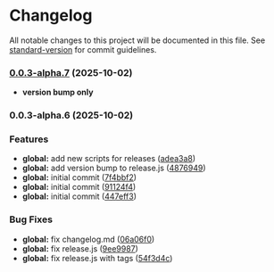 # Changelog

All notable changes to this project will be documented in this file. See [standard-version](https://github.com/conventional-changelog/standard-version) for commit guidelines.

### [0.0.3-alpha.7](https://github.com/Hvlikk/inz_be/compare/v0.0.3-alpha.6...v0.0.3-alpha.7) (2025-10-02)

* **version bump only**

### 0.0.3-alpha.6 (2025-10-02)


### Features

* **global:** add new scripts for releases ([adea3a8](https://github.com/Hvlikk/inz_be/commit/adea3a83030f044ebb3c5fe7e2bfc5c113140dd2))
* **global:** add version bump to release.js ([4876949](https://github.com/Hvlikk/inz_be/commit/48769495e312dce42fac90e2b1b3ace4d9cdc818))
* **global:** initial commit ([7f4bbf2](https://github.com/Hvlikk/inz_be/commit/7f4bbf2558d6d44b7564db7b17770f1d8c9b7c19))
* **global:** initial commit ([91124f4](https://github.com/Hvlikk/inz_be/commit/91124f4828bf698616823bd70448b71d2780f77e))
* **global:** initial commit ([447eff3](https://github.com/Hvlikk/inz_be/commit/447eff3cca0d4b675135f8016b8fc533c7d95e2c))


### Bug Fixes

* **global:** fix changelog.md ([06a06f0](https://github.com/Hvlikk/inz_be/commit/06a06f09b346410145085f668421dfb1087e1ccc))
* **global:** fix release.js ([9ee9987](https://github.com/Hvlikk/inz_be/commit/9ee99873ef053fe1ec6bb7250bca7420bf011389))
* **global:** fix release.js with tags ([54f3d4c](https://github.com/Hvlikk/inz_be/commit/54f3d4cee3250153c47a382a7f16b91dedd97ad3))

